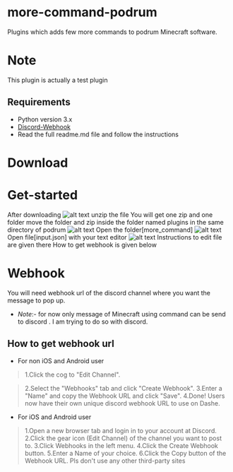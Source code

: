 # more-command-podrum
Plugins which adds few more commands to podrum Minecraft software.
# Note
This plugin is actually a test plugin
## Requirements
- Python version 3.x
- [Discord-Webhook](https://pypi.org/project/discord-webhook/)
- Read the full readme.md file and follow the instructions
# Download

# Get-started
After downloading
![alt text](https://media.discordapp.net/attachments/834797692802564108/876759918458331136/IMG_20210816_150036.jpg)
unzip the file
You will get one zip and one folder
move the folder and zip inside the folder named plugins in the same directory of podrum 
![alt text](https://media.discordapp.net/attachments/834797692802564108/876750818139865139/IMG_20210816_141559.jpg)
Open the folder[more_command]
![alt text](https://media.discordapp.net/attachments/834797692802564108/876753226215596042/IMG_20210816_143410.jpg)
Open file[input.json] with your text editor
![alt text](https://media.discordapp.net/attachments/834797692802564108/876753882297036841/IMG_20210816_143643.jpg)
Instructions to edit file are given there
How to get webhook is given below
# Webhook 
You will need  webhook url of the discord channel where you want the message to pop up.
- *Note*:- for now only message of Minecraft using command can be send to discord . I am trying to do so with discord.
## How to get webhook url
- For non iOS and Android user
> 1.Click the cog to "Edit Channel".

> 2.Select the "Webhooks" tab and click "Create Webhook".
> 3.Enter a "Name" and copy the Webhook URL and click "Save".
> 4.Done! Users now have their own unique discord webhook URL to use on Dashe.

- For iOS and Android user
> 1.Open a new browser tab and login in to your account at Discord.
> 2.Click the gear icon (Edit Channel) of the channel you want to post to.
> 3.Click Webhooks in the left menu.
> 4.Click the Create Webhook button.
> 5.Enter a Name of your choice.
> 6.Click the Copy button of the Webhook URL.
> Pls don't use any other third-party sites 








